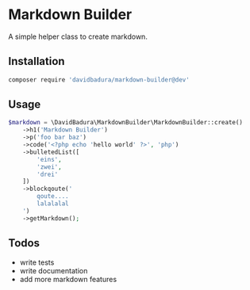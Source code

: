 Markdown Builder
================

A simple helper class to create markdown.

Installation
------------

```bash
composer require 'davidbadura/markdown-builder@dev'
```

Usage
-----

```php
$markdown = \DavidBadura\MarkdownBuilder\MarkdownBuilder::create()
    ->h1('Markdown Builder')
    ->p('foo bar baz')
    ->code('<?php echo 'hello world' ?>', 'php')
    ->bulletedList([
        'eins',
        'zwei',
        'drei'
    ])
    ->blockqoute('
        qoute....
        lalalalal
    ')
    ->getMarkdown();
```

Todos
-----

* write tests
* write documentation
* add more markdown features
